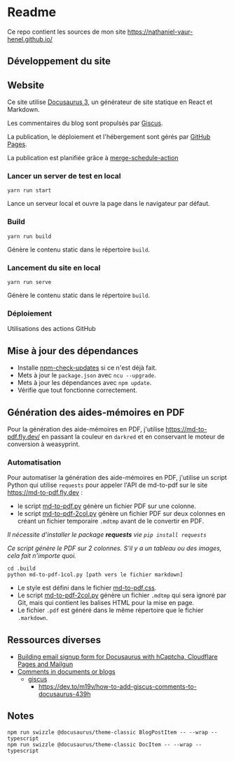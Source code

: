 # Readme

Ce repo contient les sources de mon site https://nathaniel-vaur-henel.github.io/

## Développement du site

## Website

Ce site utilise [Docusaurus 3](https://docusaurus.io/), un générateur de site statique en React et Markdown.

Les commentaires du blog sont propulsés par [Giscus](https://giscus.app/fr).

La publication, le déploiement et l'hébergement sont gérés par [GitHub Pages](https://pages.github.com/).

La publication est planifiée grâce à [merge-schedule-action](https://github.com/gr2m/merge-schedule-action)

### Lancer un server de test en local

```shell
yarn run start
```

Lance un serveur local et ouvre la page dans le navigateur par défaut.

### Build

```shell
yarn run build
```

Génère le contenu static dans le répertoire `build`.

### Lancement du site en local 

```shell
yarn run serve
```

Génère le contenu static dans le répertoire `build`.

### Déploiement

Utilisations des actions GitHub

## Mise à jour des dépendances

- Installe [npm-check-updates](https://www.npmjs.com/package/npm-check-updates) si ce n'est déjà fait.
- Mets à jour le `package.json` avec `ncu --upgrade`.
- Mets à jour les dépendances avec `npm update`.
- Vérifie que tout fonctionne correctement.

## Génération des aides-mémoires en PDF

Pour la génération des aide-mémoires en PDF, j'utilise https://md-to-pdf.fly.dev/ en passant la couleur en `darkred` et en conservant le moteur de conversion à weasyprint.

### Automatisation

Pour automatiser la génération des aide-mémoires en PDF, j'utilise un script Python qui utilise `requests` pour appeler l'API de md-to-pdf sur le site https://md-to-pdf.fly.dev :
- le script [md-to-pdf.py](.build/md-to-pdf-1col.py) génère un fichier PDF sur une colonne.
- le script [md-to-pdf-2col.py](.build/md-to-pdf-2col.py) génère un fichier PDF sur deux colonnes en créant un fichier temporaire `.mdtmp` avant de le convertir en PDF.

_Il nécessite d'installer le package **requests** vie `pip install requests`_

_Ce script génère le PDF sur 2 colonnes. S'il y a un tableau ou des images, cela fait n'importe quoi._

```shell
cd .build
python md-to-pdf-1col.py [path vers le fichier markdown]
```

- Le style est défini dans le fichier [md-to-pdf.css](.build/md-to-pdf.css).
- Le script [md-to-pdf-2col.py](.build/md-to-pdf-2col.py) génère un fichier `.mdtmp` qui sera ignoré par Git, mais qui contient les balises HTML pour la mise en page.
- Le fichier `.pdf` est généré dans le même répertoire que le fichier `.markdown`.

## Ressources diverses

- [Building email signup form for Docusaurus with hCaptcha, Cloudflare Pages and Mailgun](https://pglet.io/blog/email-sign-form-for-docusaurus-with-hcaptcha-cloudflare-pages-and-mailgun/)
- [Comments in documents or blogs](https://docusaurus.io/fr/feature-requests/p/comments-in-documents-or-blogs)
  - [giscus](https://giscus.app/fr)
    - https://dev.to/m19v/how-to-add-giscus-comments-to-docusaurus-439h

## Notes

```shell
npm run swizzle @docusaurus/theme-classic BlogPostItem -- --wrap --typescript
npm run swizzle @docusaurus/theme-classic DocItem -- --wrap --typescript
```

